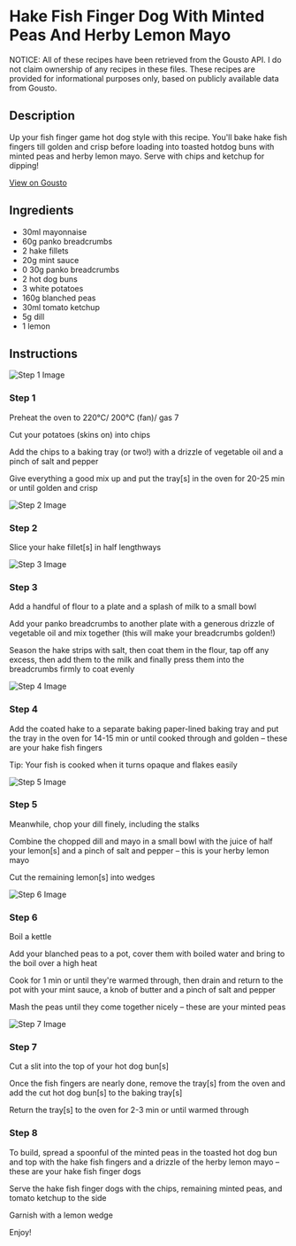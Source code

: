 # Hake Fish Finger Dog With Minted Peas And Herby Lemon Mayo

NOTICE: All of these recipes have been retrieved from the Gousto API. I do not claim ownership of any recipes in these files. These recipes are provided for informational purposes only, based on publicly available data from Gousto.

## Description

Up your fish finger game hot dog style with this recipe. You'll bake hake fish fingers till golden and crisp before loading into toasted hotdog buns with minted peas and herby lemon mayo. Serve with chips and ketchup for dipping!

[View on Gousto](https://www.gousto.co.uk/recipes/cookbook/hake-fish-finger-dog-with-minted-peas-and-herby-lemon-mayo)

## Ingredients

- 30ml mayonnaise
- 60g panko breadcrumbs
- 2 hake fillets
- 20g mint sauce
- 0 30g panko breadcrumbs
- 2 hot dog buns
- 3 white potatoes
- 160g blanched peas
- 30ml tomato ketchup
- 5g dill
- 1 lemon

## Instructions

![Step 1 Image](https://production-media.gousto.co.uk/cms/recipe-step-image/step-1-1692884465148-x200.jpg)

### Step 1

Preheat the oven to 220°C/ 200°C (fan)/ gas 7

Cut your potatoes (skins on) into chips

Add the chips to a baking tray (or two!) with a drizzle of vegetable oil and a pinch of salt and pepper

Give everything a good mix up and put the tray[s] in the oven for 20-25 min or until golden and crisp

![Step 2 Image](https://production-media.gousto.co.uk/cms/recipe-step-image/step-2-1692884470467-x200.jpg)

### Step 2

Slice your hake fillet[s] in half lengthways

![Step 3 Image](https://production-media.gousto.co.uk/cms/recipe-step-image/step-3-1692884476073-x200.jpg)

### Step 3

Add a handful of flour to a plate and a splash of milk to a small bowl

Add your panko breadcrumbs to another plate with a generous drizzle of vegetable oil and mix together (this will make your breadcrumbs golden!)

Season the hake strips with salt, then coat them in the flour, tap off any excess, then add them to the milk and finally press them into the breadcrumbs firmly to coat evenly

![Step 4 Image](https://production-media.gousto.co.uk/cms/recipe-step-image/step-4-1692884480547-x200.jpg)

### Step 4

Add the coated hake to a separate baking paper-lined baking tray and put the tray in the oven for 14-15 min or until cooked through and golden – these are your hake fish fingers

Tip: Your fish is cooked when it turns opaque and flakes easily

![Step 5 Image](https://production-media.gousto.co.uk/cms/recipe-step-image/step-5-1692884484799-x200.jpg)

### Step 5

Meanwhile, chop your dill finely, including the stalks

Combine the chopped dill and mayo in a small bowl with the juice of half your lemon[s] and a pinch of salt and pepper – this is your herby lemon mayo

Cut the remaining lemon[s] into wedges

![Step 6 Image](https://production-media.gousto.co.uk/cms/recipe-step-image/step-6-1692884488556-x200.jpg)

### Step 6

Boil a kettle

Add your blanched peas to a pot, cover them with boiled water and bring to the boil over a high heat

Cook for 1 min or until they're warmed through, then drain and return to the pot with your mint sauce, a knob of butter and a pinch of salt and pepper

Mash the peas until they come together nicely – these are your minted peas

![Step 7 Image](https://production-media.gousto.co.uk/cms/recipe-step-image/step-7-1692884495002-x200.jpg)

### Step 7

Cut a slit into the top of your hot dog bun[s]

Once the fish fingers are nearly done, remove the tray[s] from the oven and add the cut hot dog bun[s] to the baking tray[s]

Return the tray[s] to the oven for 2-3 min or until warmed through

### Step 8

To build, spread a spoonful of the minted peas in the toasted hot dog bun and top with the hake fish fingers and a drizzle of the herby lemon mayo – these are your hake fish finger dogs

Serve the hake fish finger dogs with the chips, remaining minted peas, and tomato ketchup to the side

Garnish with a lemon wedge

Enjoy!

